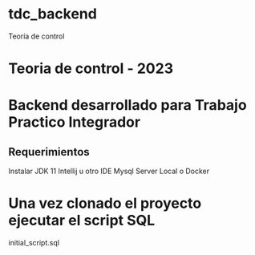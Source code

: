 # tdc_backend
Teoría de control


# Teoria de control - 2023
# Backend desarrollado para Trabajo Practico Integrador 

Requerimientos
--------------
Instalar JDK 11 
Intellij u otro IDE 
Mysql Server Local o Docker

# Una vez clonado el proyecto ejecutar el script SQL 

initial_script.sql




